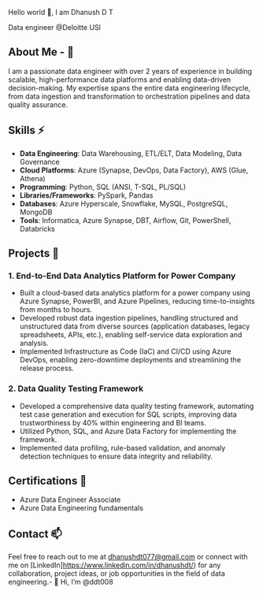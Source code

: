 
Hello world 👋, I am Dhanush D T

Data engineer @Deloitte USI
## About Me - 👀
I am a passionate data engineer with over 2 years of experience in building scalable, high-performance data platforms and enabling data-driven decision-making. My expertise spans the entire data engineering lifecycle, from data ingestion and transformation to orchestration pipelines and data quality assurance.
 
## Skills ⚡
 
- **Data Engineering**: Data Warehousing, ETL/ELT, Data Modeling, Data Governance
- **Cloud Platforms**: Azure (Synapse, DevOps, Data Factory), AWS (Glue, Athena)
- **Programming**: Python, SQL (ANSI, T-SQL, PL/SQL)
- **Libraries/Frameworks**: PySpark, Pandas 
- **Databases**: Azure Hyperscale, Snowflake, MySQL, PostgreSQL, MongoDB
- **Tools**: Informatica, Azure Synapse, DBT, Airflow, Git, PowerShell, Databricks
 
## Projects 🌱
 
### 1. End-to-End Data Analytics Platform for Power Company
 
- Built a cloud-based data analytics platform for a power company using Azure Synapse, PowerBI, and Azure Pipelines, reducing time-to-insights from months to hours.
- Developed robust data ingestion pipelines, handling structured and unstructured data from diverse sources (application databases, legacy spreadsheets, APIs, etc.), enabling self-service data exploration and analysis.
- Implemented Infrastructure as Code (IaC) and CI/CD using Azure DevOps, enabling zero-downtime deployments and streamlining the release process.
 
### 2. Data Quality Testing Framework
 
- Developed a comprehensive data quality testing framework, automating test case generation and execution for SQL scripts, improving data trustworthiness by 40% within engineering and BI teams.
- Utilized Python, SQL, and Azure Data Factory for implementing the framework.
- Implemented data profiling, rule-based validation, and anomaly detection techniques to ensure data integrity and reliability.
 
## Certifications 🌟
 
- Azure Data Engineer Associate
- Azure Data Engineering fundamentals
 
## Contact 📫
 
Feel free to reach out to me at dhanushdt077@gmail.com or connect with me on [LinkedIn]https://www.linkedin.com/in/dhanushdt/) for any collaboration, project ideas, or job opportunities in the field of data engineering.- 👋 Hi, I’m @ddt008


